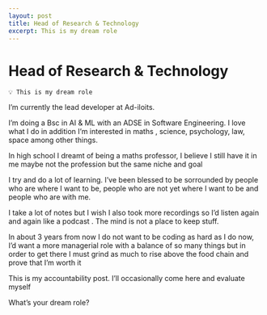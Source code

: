 ```yaml
---
layout: post
title: Head of Research & Technology
excerpt: This is my dream role
---
```


# Head of Research & Technology
```
💡 This is my dream role
```
I’m currently the lead developer at Ad-iloits. 

I’m doing a Bsc in AI & ML with an ADSE in Software Engineering. I love what I do in addition I’m interested in maths , science, psychology, law, space among other things. 

In high school I dreamt of being a maths professor, I believe I still have it in me maybe not the profession but the same niche and goal 

I try and do a lot of learning. I’ve been blessed to be sorrounded by people who are where I want to be, people who are not yet where I want to be and people who are with me. 

I take a lot of notes but I wish I also took more recordings so I’d listen again and again like a podcast . The mind is not a place to keep stuff. 

In about 3 years from now I do not want to be coding as hard as I do now, I’d want a more managerial role with a balance of so many things but in order to get there I must grind as much to rise above the food chain and prove that I’m worth it

This is my accountability post. I’ll occasionally come here and evaluate myself 

What’s your dream role? 
